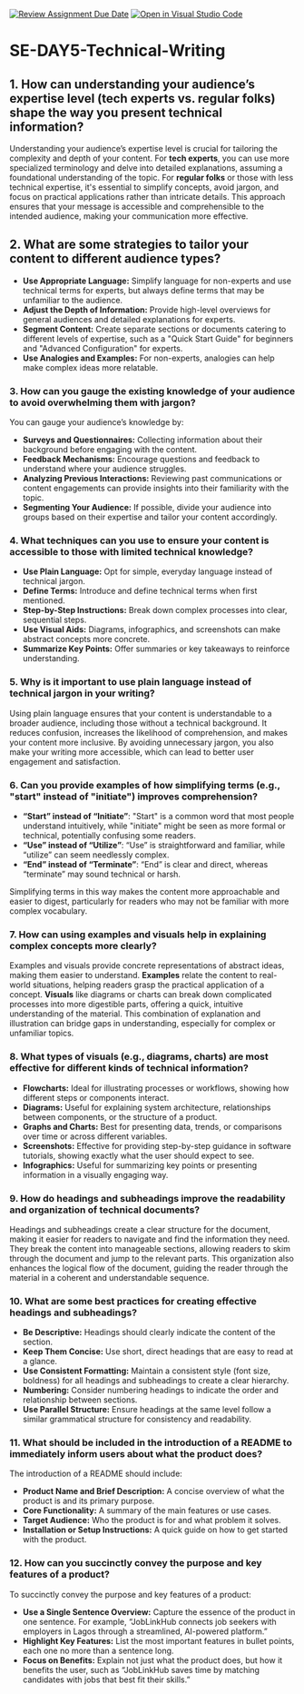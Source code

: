 [![Review Assignment Due Date](https://classroom.github.com/assets/deadline-readme-button-22041afd0340ce965d47ae6ef1cefeee28c7c493a6346c4f15d667ab976d596c.svg)](https://classroom.github.com/a/zsAR-pyY)
[![Open in Visual Studio Code](https://classroom.github.com/assets/open-in-vscode-2e0aaae1b6195c2367325f4f02e2d04e9abb55f0b24a779b69b11b9e10269abc.svg)](https://classroom.github.com/online_ide?assignment_repo_id=15744197&assignment_repo_type=AssignmentRepo)
# SE-DAY5-Technical-Writing
## 1. How can understanding your audience’s expertise level (tech experts vs. regular folks) shape the way you present technical information?
Understanding your audience’s expertise level is crucial for tailoring the complexity and depth of your content. For **tech experts**, you can use more specialized terminology and delve into detailed explanations, assuming a foundational understanding of the topic. For **regular folks** or those with less technical expertise, it's essential to simplify concepts, avoid jargon, and focus on practical applications rather than intricate details. This approach ensures that your message is accessible and comprehensible to the intended audience, making your communication more effective.

## 2. What are some strategies to tailor your content to different audience types?
- **Use Appropriate Language:** Simplify language for non-experts and use technical terms for experts, but always define terms that may be unfamiliar to the audience.
- **Adjust the Depth of Information:** Provide high-level overviews for general audiences and detailed explanations for experts.
- **Segment Content:** Create separate sections or documents catering to different levels of expertise, such as a "Quick Start Guide" for beginners and "Advanced Configuration" for experts.
- **Use Analogies and Examples:** For non-experts, analogies can help make complex ideas more relatable.

### 3. How can you gauge the existing knowledge of your audience to avoid overwhelming them with jargon?

You can gauge your audience’s knowledge by:
- **Surveys and Questionnaires:** Collecting information about their background before engaging with the content.
- **Feedback Mechanisms:** Encourage questions and feedback to understand where your audience struggles.
- **Analyzing Previous Interactions:** Reviewing past communications or content engagements can provide insights into their familiarity with the topic.
- **Segmenting Your Audience:** If possible, divide your audience into groups based on their expertise and tailor your content accordingly.

### 4. What techniques can you use to ensure your content is accessible to those with limited technical knowledge?

- **Use Plain Language:** Opt for simple, everyday language instead of technical jargon.
- **Define Terms:** Introduce and define technical terms when first mentioned.
- **Step-by-Step Instructions:** Break down complex processes into clear, sequential steps.
- **Use Visual Aids:** Diagrams, infographics, and screenshots can make abstract concepts more concrete.
- **Summarize Key Points:** Offer summaries or key takeaways to reinforce understanding.

### 5. Why is it important to use plain language instead of technical jargon in your writing?

Using plain language ensures that your content is understandable to a broader audience, including those without a technical background. It reduces confusion, increases the likelihood of comprehension, and makes your content more inclusive. By avoiding unnecessary jargon, you also make your writing more accessible, which can lead to better user engagement and satisfaction.

### 6. Can you provide examples of how simplifying terms (e.g., "start" instead of "initiate") improves comprehension?

- **“Start” instead of “Initiate”**: "Start" is a common word that most people understand intuitively, while "initiate" might be seen as more formal or technical, potentially confusing some readers.
- **“Use” instead of “Utilize”**: “Use” is straightforward and familiar, while “utilize” can seem needlessly complex.
- **“End” instead of “Terminate”**: “End” is clear and direct, whereas “terminate” may sound technical or harsh.

Simplifying terms in this way makes the content more approachable and easier to digest, particularly for readers who may not be familiar with more complex vocabulary.

### 7. How can using examples and visuals help in explaining complex concepts more clearly?

Examples and visuals provide concrete representations of abstract ideas, making them easier to understand. **Examples** relate the content to real-world situations, helping readers grasp the practical application of a concept. **Visuals** like diagrams or charts can break down complicated processes into more digestible parts, offering a quick, intuitive understanding of the material. This combination of explanation and illustration can bridge gaps in understanding, especially for complex or unfamiliar topics.

### 8. What types of visuals (e.g., diagrams, charts) are most effective for different kinds of technical information?

- **Flowcharts:** Ideal for illustrating processes or workflows, showing how different steps or components interact.
- **Diagrams:** Useful for explaining system architecture, relationships between components, or the structure of a product.
- **Graphs and Charts:** Best for presenting data, trends, or comparisons over time or across different variables.
- **Screenshots:** Effective for providing step-by-step guidance in software tutorials, showing exactly what the user should expect to see.
- **Infographics:** Useful for summarizing key points or presenting information in a visually engaging way.

### 9. How do headings and subheadings improve the readability and organization of technical documents?

Headings and subheadings create a clear structure for the document, making it easier for readers to navigate and find the information they need. They break the content into manageable sections, allowing readers to skim through the document and jump to the relevant parts. This organization also enhances the logical flow of the document, guiding the reader through the material in a coherent and understandable sequence.

### 10. What are some best practices for creating effective headings and subheadings?

- **Be Descriptive:** Headings should clearly indicate the content of the section.
- **Keep Them Concise:** Use short, direct headings that are easy to read at a glance.
- **Use Consistent Formatting:** Maintain a consistent style (font size, boldness) for all headings and subheadings to create a clear hierarchy.
- **Numbering:** Consider numbering headings to indicate the order and relationship between sections.
- **Use Parallel Structure:** Ensure headings at the same level follow a similar grammatical structure for consistency and readability.

### 11. What should be included in the introduction of a README to immediately inform users about what the product does?

The introduction of a README should include:
- **Product Name and Brief Description:** A concise overview of what the product is and its primary purpose.
- **Core Functionality:** A summary of the main features or use cases.
- **Target Audience:** Who the product is for and what problem it solves.
- **Installation or Setup Instructions:** A quick guide on how to get started with the product.

### 12. How can you succinctly convey the purpose and key features of a product?

To succinctly convey the purpose and key features of a product:
- **Use a Single Sentence Overview:** Capture the essence of the product in one sentence. For example, “JobLinkHub connects job seekers with employers in Lagos through a streamlined, AI-powered platform.”
- **Highlight Key Features:** List the most important features in bullet points, each one no more than a sentence long.
- **Focus on Benefits:** Explain not just what the product does, but how it benefits the user, such as “JobLinkHub saves time by matching candidates with jobs that best fit their skills.”
